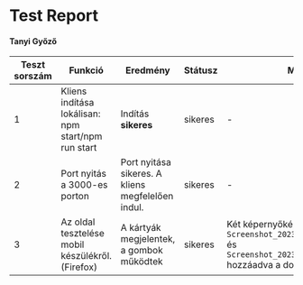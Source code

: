 # Test Report
#### Tanyi Győző

| Teszt sorszám | Funkció                                            | Eredmény                                          | Státusz | Megjegyzés                                                                                                                          | Tesztelő személy | Dátum       |
|---------------|----------------------------------------------------|---------------------------------------------------|---------|-------------------------------------------------------------------------------------------------------------------------------------|------------------|-------------|
 1              | Kliens indítása lokálisan: npm start/npm run start | Indítás **sikeres**                               | sikeres | -                                                                                                                                   | Sinkó Ábel       | 2023.01.14. |
 2              | Port nyitás a 3000-es porton                       | Port nyitása sikeres. A kliens megfelelően indul. | sikeres | -                                                                                                                                   | Sinkó Ábel       | 2023.01.14. |
 3              | Az oldal tesztelése mobil készülékről. (Firefox)   | A kártyák megjelentek, a gombok működtek          | sikeres | Két képernyőkép: `Screenshot_20230114_155114_Firefox.jpg` és `Screenshot_20230114_155125_Firefox.jpg` hozzáadva a docs könyvtárhoz. | Sinkó Ábel       | 2023.01.14. |
